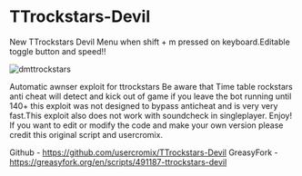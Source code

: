 # TTrockstars-Devil
New TTrockstars Devil Menu when shift + m pressed on keyboard.Editable toggle button and speed!!

![dmttrockstars](https://github.com/usercromix/TTrockstars-Devil/assets/128599139/60f82d07-6ebb-4aec-99d9-20b4d059ef61)

Automatic awnser exploit for ttrockstars Be aware that Time table rockstars anti cheat will detect and kick out of game if you leave the bot running until 140+ this exploit was not designed to bypass anticheat and is very very fast.This exploit also does not work with soundcheck in singleplayer. Enjoy!
If you want to edit or modify the code and make your own version please credit this original script and usercromix.

Github - https://github.com/usercromix/TTrockstars-Devil
GreasyFork - https://greasyfork.org/en/scripts/491187-ttrockstars-devil
